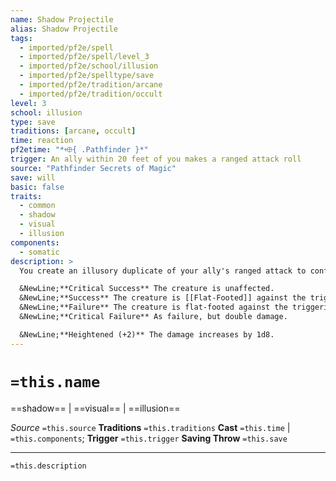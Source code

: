 ```yaml
---
name: Shadow Projectile
alias: Shadow Projectile
tags:
  - imported/pf2e/spell
  - imported/pf2e/spell/level_3
  - imported/pf2e/school/illusion
  - imported/pf2e/spelltype/save
  - imported/pf2e/tradition/arcane
  - imported/pf2e/tradition/occult
level: 3
school: illusion
type: save
traditions: [arcane, occult]
time: reaction
pf2etime: "*⬲{ .Pathfinder }*"
trigger: An ally within 20 feet of you makes a ranged attack roll
source: "Pathfinder Secrets of Magic"
save: will
basic: false
traits:
  - common
  - shadow
  - visual
  - illusion
components:
  - somatic
description: >
  You create an illusory duplicate of your ally's ranged attack to confuse your opponents. You launch an illusory double of your ally's projectile or spell at the same target, leaving the enemy unsure which attack to avoid. The target takes 3d8 mental damage, depending on its Will save. Regardless of the result of its save, it's temporarily immune to shadow projectile spells for 1 hour.

  &NewLine;**Critical Success** The creature is unaffected.
  &NewLine;**Success** The creature is [[Flat-Footed]] against the triggering attack.
  &NewLine;**Failure** The creature is flat-footed against the triggering attack and takes full damage from your illusory projectile.
  &NewLine;**Critical Failure** As failure, but double damage.

  &NewLine;**Heightened (+2)** The damage increases by 1d8.
---
```

# `=this.name`
==shadow== | ==visual== | ==illusion==

*Source* `=this.source`
**Traditions** `=this.traditions`
**Cast** `=this.time` | `=this.components`; **Trigger** `=this.trigger`
**Saving Throw** `=this.save`

***
`=this.description`